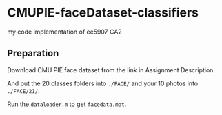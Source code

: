 # CMUPIE-faceDataset-classifiers
my code implementation of ee5907 CA2

## Preparation

Download CMU PIE face dataset from the link in Assignment Description.

And put the 20 classes folders into `./FACE/` and your 10 photos into `./FACE/21/`.

Run the `dataloader.m`  to get `facedata.mat`.



